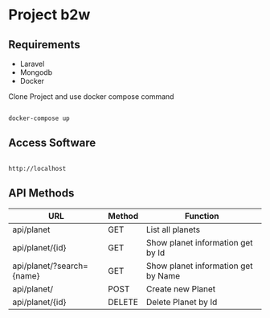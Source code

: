 # Project b2w

## Requirements

* Laravel
* Mongodb
* Docker

Clone Project and use docker compose command
```

docker-compose up
```
## Access Software

```

http://localhost
```

## API Methods


|  URL                        | Method |  Function                              |
| --------------------------- | ------ | -------------------------------------- |
| api/planet                  |  GET   | List all planets                       |
| api/planet/{id}             |  GET   | Show planet information get by Id      |
| api/planet/?search={name}   |  GET   | Show planet information get by Name    |
| api/planet/                 |  POST  | Create new Planet                      |
| api/planet/{id}             | DELETE | Delete Planet by Id                    |
